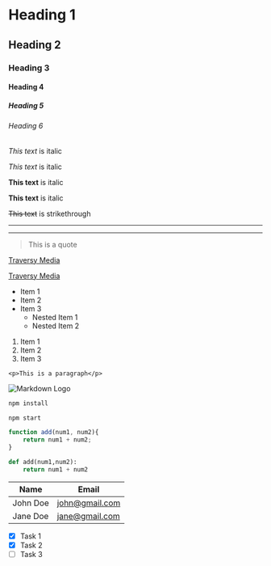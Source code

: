 <!--Headings-->
# Heading 1
## Heading 2
### Heading 3
#### Heading 4
##### Heading 5
###### Heading 6

<!-- Italics -->
*This text* is italic

_This text_ is italic

<!--Strong/bold-->
**This text** is italic

__This text__ is italic

<!--Strikethrough-->
~~This text~~ is strikethrough

<!--Horizontal Rule-->

---
___
<!-- Blockquote -->
> This is a quote

<!--Links -->
[Traversy Media](http://www.traversymedia.com)

[Traversy Media](http://www.traversymedia.com "Traversy Media" )

<!--Unordered list-->
* Item 1
* Item 2
* Item 3
    * Nested Item 1
    * Nested Item 2
<!--Ordered list-->
1. Item 1
2. Item 2
3. Item 3

<!-- Inline Code Block-->
   `<p>This is a paragraph</p>` 

<!-- Images -->
 ![Markdown Logo](https://markdown-here.com/img/icon256.png)  

<!-- Github Markdown -->

<!-- Code Blocks -->
```bash
npm install

npm start

```
```javascript
function add(num1, num2){
    return num1 + num2;
}
```
```python
def add(num1,num2):
    return num1 + num2
```

<!--Tables-->
| Name | Email |
|-------|-----------|
|John Doe | john@gmail.com |
|Jane Doe| jane@gmail.com |

<!-- Task Lists -->
* [x] Task 1
* [x] Task 2
* [ ] Task 3
